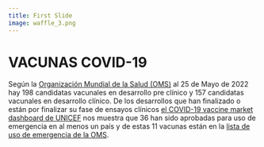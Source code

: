 ```yaml
---
title: First Slide
image: waffle_3.png
---
```


# VACUNAS COVID-19

Según la [Organización Mundial de la Salud (OMS)](https://www.who.int/publications/m/item/draft-landscape-of-covid-19-candidate-vaccines) al 25 de Mayo de 2022 hay 198 candidatas vacunales en desarrollo pre clínico y 157 candidatas vacunales en desarrollo clínico. De los desarrollos que han finalizado o están por finalizar su fase de ensayos clínicos [el COVID-19 vaccine market dashboard de UNICEF](https://www.unicef.org/supply/covid-19-vaccine-market-dashboard) nos muestra que 36 han sido aprobadas para uso de emergencia en al menos un país y de estas 11 vacunas están en la [lista de uso de emergencia de la OMS](https://extranet.who.int/pqweb/vaccines/vaccinescovid-19-vaccine-eul-issued).
